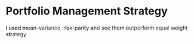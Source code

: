 # Portfolio Management Strategy
 I used mean-variance, risk-parity and see them outperform equal weight strategy

